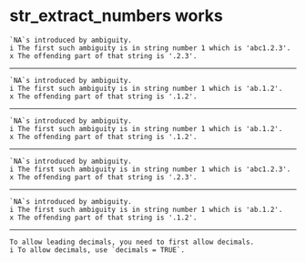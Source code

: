 # str_extract_numbers works

    `NA`s introduced by ambiguity.
    i The first such ambiguity is in string number 1 which is 'abc1.2.3'.
    x The offending part of that string is '.2.3'.

---

    `NA`s introduced by ambiguity.
    i The first such ambiguity is in string number 1 which is 'ab.1.2'.
    x The offending part of that string is '.1.2'.

---

    `NA`s introduced by ambiguity.
    i The first such ambiguity is in string number 1 which is 'ab.1.2'.
    x The offending part of that string is '.1.2'.

---

    `NA`s introduced by ambiguity.
    i The first such ambiguity is in string number 1 which is 'abc1.2.3'.
    x The offending part of that string is '.2.3'.

---

    `NA`s introduced by ambiguity.
    i The first such ambiguity is in string number 1 which is 'ab.1.2'.
    x The offending part of that string is '.1.2'.

---

    To allow leading decimals, you need to first allow decimals.
    i To allow decimals, use `decimals = TRUE`.

